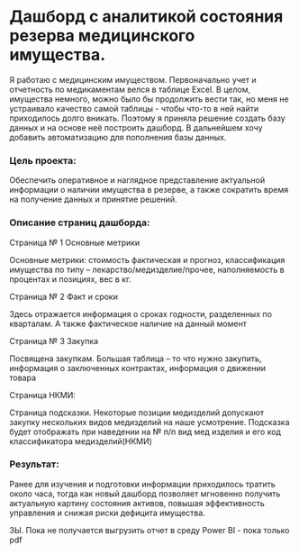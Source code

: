 <p><h1>Дашборд с аналитикой состояния резерва медицинского имущества.</h1></p>
<p>Я работаю с медицинским имуществом. Первоначально учет и отчетность по медикаментам велся в таблице Excel. В целом, имущества немного, можно было бы продолжить вести так, но меня не устраивало качество самой таблицы - чтобы что-то в ней найти приходилось долго вникать. Поэтому я приняла решение создать базу данных и на основе неё построить дашборд. В дальнейшем хочу добавить автоматизацию для пополнения базы данных.</p>

<p><h3>Цель проекта:</h3> Обеспечить оперативное и наглядное представление актуальной информации о наличии имущества в резерве, а также сократить время на получение данных и принятие решений.</p>
<p><h3>Описание страниц дашборда:</h3></p>
<p>Страница № 1 Основные метрики</p>
<p>Основные метрики: стоимость фактическая и прогноз, классификация имущества по типу – лекарство/медизделие/прочее, наполняемость в процентах и позициях, вес в кг.</p>
<p>Страница № 2 Факт и сроки</p>
<p>Здесь отражается информация о сроках годности, разделенных по кварталам. А также фактическое наличие на данный момент</p>
<p>Страница № 3 Закупка</p>
<p>Посвящена закупкам. Большая таблица – то что нужно закупить, информация о заключенных контрактах, информация о движении товара</p>
<p>Страница НКМИ:</p>
<p>Страница подсказки. Некоторые позиции медизделий допускают закупку нескольких видов медизделий на наше усмотрение. Подсказка будет отображать при наведении на № п/п вид мед изделия и его код классификатора медизделий(НКМИ)</p>
<p><h3>Результат:</h3> Ранее для изучения и подготовки информации приходилось тратить около часа, тогда как новый дашборд позволяет мгновенно получить актуальную картину состояния активов, повышая эффективность управления и снижая риски дефицита имущества.</p>
<p>ЗЫ. Пока не получается выгрузить отчет в среду Power BI - пока только pdf</p>
